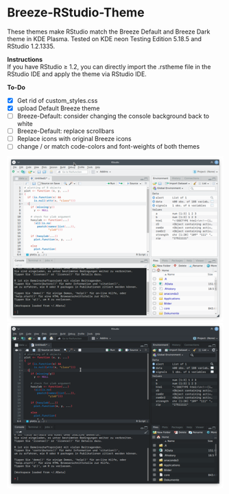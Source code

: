 # Breeze-RStudio-Theme
These themes make RStudio match the Breeze Default and Breeze Dark theme in KDE Plasma.
Tested on KDE neon Testing Edition 5.18.5 and RStudio 1.2.1335.

**Instructions**<br/>If you have RStudio ≥ 1.2, you can directly import the .rstheme file in the RStudio IDE and apply the theme via RStudio IDE.

**To-Do**<br/>
- [X] Get rid of custom_styles.css
- [X] upload Default Breeze theme
- [ ] Breeze-Default: consider changing the console background back to white
- [ ] Breeze-Default: replace scrollbars
- [ ] Replace icons with original Breeze icons 
- [ ] change / or match code-colors and font-weights of both themes

![Screenshot](BreezeDefault.png)
![Screenshot](Breeze_Dark.png)
